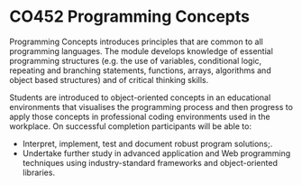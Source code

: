 # CO452 Programming Concepts
Programming Concepts introduces principles that are common to all programming languages. 
The module develops knowledge of essential programming structures (e.g. the use of variables, 
conditional logic, repeating and branching statements, functions, arrays, algorithms and object 
based structures) and of critical thinking skills. 

Students are introduced to object-oriented concepts in an educational environments that visualises 
the programming process and then progress to apply those concepts in professional coding environments 
used in the workplace. On successful completion participants will be able to: 
- Interpret, implement, test and document robust program solutions;. 
- Undertake further study in advanced application and Web programming techniques using industry-standard frameworks and object-oriented libraries.

